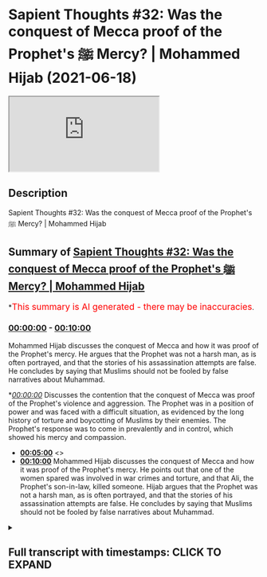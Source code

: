 # Sapient Thoughts #32: Was the conquest of Mecca proof of the Prophet's ﷺ Mercy? | Mohammed Hijab (2021-06-18)

<iframe loading='lazy' src='https://www.youtube.com/embed/T8NPXjP99kY'></iframe>

## Description

Sapient Thoughts #32: Was the conquest of Mecca proof of the Prophet's ﷺ Mercy? | Mohammed Hijab

## Summary of [Sapient Thoughts #32: Was the conquest of Mecca proof of the Prophet's ﷺ Mercy? | Mohammed Hijab](https://www.youtube.com/watch?v=T8NPXjP99kY)


*<span style="color:red; font-size:125%">This summary is AI generated - there may be inaccuracies</span>.

### [00:00:00](https://www.youtube.com/watch?v=T8NPXjP99kY&t=0) - [00:10:00](https://www.youtube.com/watch?v=T8NPXjP99kY&t=600)

Mohammed Hijab discusses the conquest of Mecca and how it was proof of the Prophet's mercy. He argues that the Prophet was not a harsh man, as is often portrayed, and that the stories of his assassination attempts are false. He concludes by saying that Muslims should not be fooled by false narratives about Muhammad.

**[00:00:00](https://www.youtube.com/watch?v=T8NPXjP99kY&t=0)* Discusses the contention that the conquest of Mecca was proof of the Prophet's violence and aggression. The Prophet was in a position of power and was faced with a difficult situation, as evidenced by the long history of torture and boycotting of Muslims by their enemies. The Prophet's response was to come in prevalently and in control, which showed his mercy and compassion.
* **[00:05:00](https://www.youtube.com/watch?v=T8NPXjP99kY&t=300)** <>
* **[00:10:00](https://www.youtube.com/watch?v=T8NPXjP99kY&t=600)**  Mohammed Hijab discusses the conquest of Mecca and how it was proof of the Prophet's mercy. He points out that one of the women spared was involved in war crimes and torture, and that Ali, the Prophet's son-in-law, killed someone. Hijab argues that the Prophet was not a harsh man, as is often portrayed, and that the stories of his assassination attempts are false. He concludes by saying that Muslims should not be fooled by false narratives about Muhammad.

<details><summary><h2>Full transcript with timestamps: CLICK TO EXPAND</h2></summary>

[0:00:02](https://youtu.be/T8NPXjP99kY?t=2) [Music]  
[0:00:13](https://youtu.be/T8NPXjP99kY?t=13) welcome to another episode of sapient  
[0:00:15](https://youtu.be/T8NPXjP99kY?t=15) thought so we discussed theo  
[0:00:16](https://youtu.be/T8NPXjP99kY?t=16) philosophical issues  
[0:00:18](https://youtu.be/T8NPXjP99kY?t=18) where we answer the objections and the  
[0:00:20](https://youtu.be/T8NPXjP99kY?t=20) retractions of the detractors  
[0:00:22](https://youtu.be/T8NPXjP99kY?t=22) of islam in addition to making our own  
[0:00:24](https://youtu.be/T8NPXjP99kY?t=24) arguments for the veracity of islam  
[0:00:27](https://youtu.be/T8NPXjP99kY?t=27) today insha'allah we're going to be  
[0:00:28](https://youtu.be/T8NPXjP99kY?t=28) talking about a contention  
[0:00:31](https://youtu.be/T8NPXjP99kY?t=31) that is probably one of the most severe  
[0:00:33](https://youtu.be/T8NPXjP99kY?t=33) and untrue contentions that we're going  
[0:00:35](https://youtu.be/T8NPXjP99kY?t=35) to be dealing with in this entire series  
[0:00:37](https://youtu.be/T8NPXjP99kY?t=37) it's something which aims to cast  
[0:00:39](https://youtu.be/T8NPXjP99kY?t=39) aspersion on the good  
[0:00:41](https://youtu.be/T8NPXjP99kY?t=41) character besmirch the good character of  
[0:00:43](https://youtu.be/T8NPXjP99kY?t=43) the prophet muhammad  
[0:00:47](https://youtu.be/T8NPXjP99kY?t=47) and label him as a violent man a man  
[0:00:51](https://youtu.be/T8NPXjP99kY?t=51) of violence and aggression rather than  
[0:00:54](https://youtu.be/T8NPXjP99kY?t=54) as the quran says about him  
[0:00:56](https://youtu.be/T8NPXjP99kY?t=56) a mercy the prophet muhammad sallallahu  
[0:00:59](https://youtu.be/T8NPXjP99kY?t=59) alaihi wasallam  
[0:01:00](https://youtu.be/T8NPXjP99kY?t=60) let's actually start with that he is  
[0:01:02](https://youtu.be/T8NPXjP99kY?t=62) mentioned of the quran  
[0:01:04](https://youtu.be/T8NPXjP99kY?t=64) as a mercy for humankind  
[0:01:10](https://youtu.be/T8NPXjP99kY?t=70) he sent him as a mercy for humankind  
[0:01:13](https://youtu.be/T8NPXjP99kY?t=73) and then indeed in fact allah mentions  
[0:01:16](https://youtu.be/T8NPXjP99kY?t=76) in chapter number three verse 159  
[0:01:31](https://youtu.be/T8NPXjP99kY?t=91) that if you are harsh hearted with them  
[0:01:33](https://youtu.be/T8NPXjP99kY?t=93) they would have fleed  
[0:01:34](https://youtu.be/T8NPXjP99kY?t=94) from from aside you in other words  
[0:01:36](https://youtu.be/T8NPXjP99kY?t=96) really  
[0:01:37](https://youtu.be/T8NPXjP99kY?t=97) that if you're talking about a harsh  
[0:01:39](https://youtu.be/T8NPXjP99kY?t=99) character  
[0:01:40](https://youtu.be/T8NPXjP99kY?t=100) harsh characters like that unmerciful  
[0:01:43](https://youtu.be/T8NPXjP99kY?t=103) characters like that they don't act  
[0:01:46](https://youtu.be/T8NPXjP99kY?t=106) uh as magnets for the people they will  
[0:01:49](https://youtu.be/T8NPXjP99kY?t=109) be repelling the people away from them  
[0:01:50](https://youtu.be/T8NPXjP99kY?t=110) rather than bringing them close to them  
[0:01:52](https://youtu.be/T8NPXjP99kY?t=112) and so allah is saying if you are  
[0:01:54](https://youtu.be/T8NPXjP99kY?t=114) harshhearted with them they would have  
[0:01:55](https://youtu.be/T8NPXjP99kY?t=115) been  
[0:01:56](https://youtu.be/T8NPXjP99kY?t=116) dispersing from around you which which  
[0:01:59](https://youtu.be/T8NPXjP99kY?t=119) in fact is a very rational argument in  
[0:02:01](https://youtu.be/T8NPXjP99kY?t=121) addition to this argument  
[0:02:03](https://youtu.be/T8NPXjP99kY?t=123) which the quran mentions there's  
[0:02:05](https://youtu.be/T8NPXjP99kY?t=125) actually the life of the prophet  
[0:02:06](https://youtu.be/T8NPXjP99kY?t=126) muhammad  
[0:02:08](https://youtu.be/T8NPXjP99kY?t=128) itself and we could mention the  
[0:02:11](https://youtu.be/T8NPXjP99kY?t=131) situation of  
[0:02:14](https://youtu.be/T8NPXjP99kY?t=134) when he went to if but that would  
[0:02:16](https://youtu.be/T8NPXjP99kY?t=136) require a video on its own right today  
[0:02:18](https://youtu.be/T8NPXjP99kY?t=138) insha'allah  
[0:02:19](https://youtu.be/T8NPXjP99kY?t=139) i just wanted to focus on one primary  
[0:02:22](https://youtu.be/T8NPXjP99kY?t=142) example which is fat mecca which is the  
[0:02:25](https://youtu.be/T8NPXjP99kY?t=145) conquest of mecca  
[0:02:27](https://youtu.be/T8NPXjP99kY?t=147) the reason why i wanted to focus on this  
[0:02:29](https://youtu.be/T8NPXjP99kY?t=149) example in the seerah of the prophet  
[0:02:30](https://youtu.be/T8NPXjP99kY?t=150) muhammad  
[0:02:33](https://youtu.be/T8NPXjP99kY?t=153) is because this is a position where the  
[0:02:35](https://youtu.be/T8NPXjP99kY?t=155) prophet muhammad was  
[0:02:36](https://youtu.be/T8NPXjP99kY?t=156) in in a position of power  
[0:02:40](https://youtu.be/T8NPXjP99kY?t=160) you know it's not a test for people to  
[0:02:41](https://youtu.be/T8NPXjP99kY?t=161) be um  
[0:02:43](https://youtu.be/T8NPXjP99kY?t=163) merciful when they're weak because when  
[0:02:46](https://youtu.be/T8NPXjP99kY?t=166) you are weak  
[0:02:48](https://youtu.be/T8NPXjP99kY?t=168) you could you are forced to be humble  
[0:02:51](https://youtu.be/T8NPXjP99kY?t=171) when you are weak you are forced to be  
[0:02:53](https://youtu.be/T8NPXjP99kY?t=173) humble because sometimes you have no  
[0:02:55](https://youtu.be/T8NPXjP99kY?t=175) other choice  
[0:02:56](https://youtu.be/T8NPXjP99kY?t=176) but when you are in a position of power  
[0:02:59](https://youtu.be/T8NPXjP99kY?t=179) that is where the real test is  
[0:03:02](https://youtu.be/T8NPXjP99kY?t=182) likewise for example a poor person  
[0:03:04](https://youtu.be/T8NPXjP99kY?t=184) cannot be tested in the same way  
[0:03:06](https://youtu.be/T8NPXjP99kY?t=186) with wealth as a rich person will be and  
[0:03:08](https://youtu.be/T8NPXjP99kY?t=188) so  
[0:03:09](https://youtu.be/T8NPXjP99kY?t=189) the more power authority you have the  
[0:03:12](https://youtu.be/T8NPXjP99kY?t=192) more responsibility you have and that's  
[0:03:14](https://youtu.be/T8NPXjP99kY?t=194) a very well known principle that is the  
[0:03:16](https://youtu.be/T8NPXjP99kY?t=196) reason why we've chosen fat hameko the  
[0:03:18](https://youtu.be/T8NPXjP99kY?t=198) conquest of mecca as the primary example  
[0:03:20](https://youtu.be/T8NPXjP99kY?t=200) today  
[0:03:21](https://youtu.be/T8NPXjP99kY?t=201) now the conquest of mecca occurred when  
[0:03:24](https://youtu.be/T8NPXjP99kY?t=204) the prophet and the companions  
[0:03:26](https://youtu.be/T8NPXjP99kY?t=206) they went into mecca they went into  
[0:03:30](https://youtu.be/T8NPXjP99kY?t=210) mecca this place this city  
[0:03:33](https://youtu.be/T8NPXjP99kY?t=213) which the chieftains of which were  
[0:03:35](https://youtu.be/T8NPXjP99kY?t=215) responsible  
[0:03:36](https://youtu.be/T8NPXjP99kY?t=216) for torturing and boycotting the muslims  
[0:03:39](https://youtu.be/T8NPXjP99kY?t=219) for  
[0:03:39](https://youtu.be/T8NPXjP99kY?t=219) 13 long years we know the stories of  
[0:03:43](https://youtu.be/T8NPXjP99kY?t=223) bilal  
[0:03:44](https://youtu.be/T8NPXjP99kY?t=224) radhiallahu when he was being tortured  
[0:03:48](https://youtu.be/T8NPXjP99kY?t=228) and the boulders were being put on him  
[0:03:50](https://youtu.be/T8NPXjP99kY?t=230) and he said  
[0:03:52](https://youtu.be/T8NPXjP99kY?t=232) one god one god we know the stories of a  
[0:03:55](https://youtu.be/T8NPXjP99kY?t=235) story of sumayyah  
[0:03:57](https://youtu.be/T8NPXjP99kY?t=237) and when she was killed  
[0:04:00](https://youtu.be/T8NPXjP99kY?t=240) was the first mata in islam the first  
[0:04:02](https://youtu.be/T8NPXjP99kY?t=242) female mata  
[0:04:04](https://youtu.be/T8NPXjP99kY?t=244) and she was killed in front of her son  
[0:04:06](https://youtu.be/T8NPXjP99kY?t=246) amar even  
[0:04:08](https://youtu.be/T8NPXjP99kY?t=248) and he witnessed his own mother being  
[0:04:10](https://youtu.be/T8NPXjP99kY?t=250) killed  
[0:04:11](https://youtu.be/T8NPXjP99kY?t=251) we know the stories of the boycott we  
[0:04:14](https://youtu.be/T8NPXjP99kY?t=254) know the stories of the attempted  
[0:04:15](https://youtu.be/T8NPXjP99kY?t=255) murders  
[0:04:16](https://youtu.be/T8NPXjP99kY?t=256) this is what happened in mecca now the  
[0:04:18](https://youtu.be/T8NPXjP99kY?t=258) prophet now  
[0:04:20](https://youtu.be/T8NPXjP99kY?t=260) and thousands of people coming from  
[0:04:23](https://youtu.be/T8NPXjP99kY?t=263) medina  
[0:04:25](https://youtu.be/T8NPXjP99kY?t=265) what are they going to do are they going  
[0:04:26](https://youtu.be/T8NPXjP99kY?t=266) to come in an exact  
[0:04:28](https://youtu.be/T8NPXjP99kY?t=268) revenge we're not talking about just 13  
[0:04:31](https://youtu.be/T8NPXjP99kY?t=271) days or 13 weeks or even 13 months  
[0:04:34](https://youtu.be/T8NPXjP99kY?t=274) we are talking about 13 long years  
[0:04:37](https://youtu.be/T8NPXjP99kY?t=277) of torture of boycott of the hardest  
[0:04:40](https://youtu.be/T8NPXjP99kY?t=280) conditions human beings can expect  
[0:04:43](https://youtu.be/T8NPXjP99kY?t=283) and now the prophet is coming in  
[0:04:46](https://youtu.be/T8NPXjP99kY?t=286) prevalent  
[0:04:47](https://youtu.be/T8NPXjP99kY?t=287) and in control what is he going to do  
[0:04:52](https://youtu.be/T8NPXjP99kY?t=292) is he going to walk in arrogant pomp  
[0:04:56](https://youtu.be/T8NPXjP99kY?t=296) with his chest out like conor mcgregor  
[0:04:58](https://youtu.be/T8NPXjP99kY?t=298) with the billionaires walk  
[0:05:00](https://youtu.be/T8NPXjP99kY?t=300) into mecca killing and shooting oh  
[0:05:04](https://youtu.be/T8NPXjP99kY?t=304) with bows and arrows killing slicing  
[0:05:06](https://youtu.be/T8NPXjP99kY?t=306) people up left right and center  
[0:05:08](https://youtu.be/T8NPXjP99kY?t=308) and saying you know welcome to my world  
[0:05:13](https://youtu.be/T8NPXjP99kY?t=313) or something to that effect is he going  
[0:05:15](https://youtu.be/T8NPXjP99kY?t=315) to go in  
[0:05:16](https://youtu.be/T8NPXjP99kY?t=316) and pillage and rape as they accuse  
[0:05:20](https://youtu.be/T8NPXjP99kY?t=320) muslims and islam of stating you can do  
[0:05:22](https://youtu.be/T8NPXjP99kY?t=322) and do this  
[0:05:23](https://youtu.be/T8NPXjP99kY?t=323) now the prophet came in humbly in fact  
[0:05:26](https://youtu.be/T8NPXjP99kY?t=326) reports say that he  
[0:05:27](https://youtu.be/T8NPXjP99kY?t=327) he lowered his head as he was coming in  
[0:05:32](https://youtu.be/T8NPXjP99kY?t=332) it was so low that it was actually in  
[0:05:35](https://youtu.be/T8NPXjP99kY?t=335) line with the  
[0:05:36](https://youtu.be/T8NPXjP99kY?t=336) horse that he was riding here oh first  
[0:05:39](https://youtu.be/T8NPXjP99kY?t=339) thing he did  
[0:05:40](https://youtu.be/T8NPXjP99kY?t=340) is he demolished the 360  
[0:05:44](https://youtu.be/T8NPXjP99kY?t=344) statues that were around the kaaba just  
[0:05:46](https://youtu.be/T8NPXjP99kY?t=346) touched them  
[0:05:47](https://youtu.be/T8NPXjP99kY?t=347) and they fell on their face and broke  
[0:05:50](https://youtu.be/T8NPXjP99kY?t=350) and then he prayed  
[0:05:52](https://youtu.be/T8NPXjP99kY?t=352) prayed in gratitude and thankfulness and  
[0:05:54](https://youtu.be/T8NPXjP99kY?t=354) praise to the  
[0:05:55](https://youtu.be/T8NPXjP99kY?t=355) to the lord almighty and bell even  
[0:06:01](https://youtu.be/T8NPXjP99kY?t=361) the person who they were being racist to  
[0:06:04](https://youtu.be/T8NPXjP99kY?t=364) and who had now been married to her  
[0:06:05](https://youtu.be/T8NPXjP99kY?t=365) living to  
[0:06:06](https://youtu.be/T8NPXjP99kY?t=366) alf and he had gone up to the kaaba  
[0:06:10](https://youtu.be/T8NPXjP99kY?t=370) and done that then literally physically  
[0:06:14](https://youtu.be/T8NPXjP99kY?t=374) on top  
[0:06:15](https://youtu.be/T8NPXjP99kY?t=375) of the kaaba the same voice that had  
[0:06:17](https://youtu.be/T8NPXjP99kY?t=377) been crying in agony  
[0:06:31](https://youtu.be/T8NPXjP99kY?t=391) and this is in hadith he said the same  
[0:06:35](https://youtu.be/T8NPXjP99kY?t=395) thing  
[0:06:35](https://youtu.be/T8NPXjP99kY?t=395) that joseph said to his brothers as in  
[0:06:38](https://youtu.be/T8NPXjP99kY?t=398) the quranic and old testament narrative  
[0:06:41](https://youtu.be/T8NPXjP99kY?t=401) that there's no blame on you today  
[0:06:44](https://youtu.be/T8NPXjP99kY?t=404) he forgave the people on mass the people  
[0:06:46](https://youtu.be/T8NPXjP99kY?t=406) were forgiven  
[0:06:48](https://youtu.be/T8NPXjP99kY?t=408) he forgave them even those  
[0:06:51](https://youtu.be/T8NPXjP99kY?t=411) who were who killed  
[0:06:55](https://youtu.be/T8NPXjP99kY?t=415) the most beloved some one of the most  
[0:06:56](https://youtu.be/T8NPXjP99kY?t=416) beloved people to the prophet which was  
[0:06:58](https://youtu.be/T8NPXjP99kY?t=418) hamza washi  
[0:07:03](https://youtu.be/T8NPXjP99kY?t=423) washi we would later know that even the  
[0:07:05](https://youtu.be/T8NPXjP99kY?t=425) prophet he forgave him but he couldn't  
[0:07:06](https://youtu.be/T8NPXjP99kY?t=426) bear to see him more  
[0:07:08](https://youtu.be/T8NPXjP99kY?t=428) he said to him  
[0:07:11](https://youtu.be/T8NPXjP99kY?t=431) and can you  
[0:07:24](https://youtu.be/T8NPXjP99kY?t=444) but he forgave him and he forgave the  
[0:07:26](https://youtu.be/T8NPXjP99kY?t=446) people and in fact he offered them safe  
[0:07:28](https://youtu.be/T8NPXjP99kY?t=448) havens he told them where to go  
[0:07:32](https://youtu.be/T8NPXjP99kY?t=452) and this was how the prophet reacted  
[0:07:35](https://youtu.be/T8NPXjP99kY?t=455) if he was bloodthirsty war hungry why is  
[0:07:38](https://youtu.be/T8NPXjP99kY?t=458) he forgiving the people when he is most  
[0:07:40](https://youtu.be/T8NPXjP99kY?t=460) powerful  
[0:07:43](https://youtu.be/T8NPXjP99kY?t=463) that's the question of course now  
[0:07:46](https://youtu.be/T8NPXjP99kY?t=466) some people are going to use the  
[0:07:47](https://youtu.be/T8NPXjP99kY?t=467) exceptions to the rule those who are  
[0:07:49](https://youtu.be/T8NPXjP99kY?t=469) assassinated  
[0:07:51](https://youtu.be/T8NPXjP99kY?t=471) let's go through them because there are  
[0:07:52](https://youtu.be/T8NPXjP99kY?t=472) some people who were assassinated that  
[0:07:54](https://youtu.be/T8NPXjP99kY?t=474) day  
[0:07:57](https://youtu.be/T8NPXjP99kY?t=477) but most of them had been guilty of  
[0:08:00](https://youtu.be/T8NPXjP99kY?t=480) capital crimes  
[0:08:01](https://youtu.be/T8NPXjP99kY?t=481) huge crimes war crimes  
[0:08:05](https://youtu.be/T8NPXjP99kY?t=485) and yes there were exceptions made for  
[0:08:07](https://youtu.be/T8NPXjP99kY?t=487) them  
[0:08:08](https://youtu.be/T8NPXjP99kY?t=488) but i tell you what there was no  
[0:08:10](https://youtu.be/T8NPXjP99kY?t=490) exceptions that were made for people  
[0:08:11](https://youtu.be/T8NPXjP99kY?t=491) that were killed  
[0:08:12](https://youtu.be/T8NPXjP99kY?t=492) unjustly for example when khalid who had  
[0:08:16](https://youtu.be/T8NPXjP99kY?t=496) just become muslim  
[0:08:17](https://youtu.be/T8NPXjP99kY?t=497) and didn't know the rulings of islamists  
[0:08:19](https://youtu.be/T8NPXjP99kY?t=499) were as good and he killed some people  
[0:08:21](https://youtu.be/T8NPXjP99kY?t=501) unjustly the prophet put his hand up  
[0:08:23](https://youtu.be/T8NPXjP99kY?t=503) and this shows you in hyperbolized  
[0:08:26](https://youtu.be/T8NPXjP99kY?t=506) fashion  
[0:08:27](https://youtu.be/T8NPXjP99kY?t=507) to what extent the prophet was against  
[0:08:30](https://youtu.be/T8NPXjP99kY?t=510) the killing of non-combatant innocent  
[0:08:31](https://youtu.be/T8NPXjP99kY?t=511) civilians  
[0:08:32](https://youtu.be/T8NPXjP99kY?t=512) put his hands up and he said  
[0:08:36](https://youtu.be/T8NPXjP99kY?t=516) i am lama innibarium  
[0:08:52](https://youtu.be/T8NPXjP99kY?t=532) which kind of actions are we talking  
[0:08:53](https://youtu.be/T8NPXjP99kY?t=533) about we're talking about killing women  
[0:08:55](https://youtu.be/T8NPXjP99kY?t=535) and children  
[0:08:56](https://youtu.be/T8NPXjP99kY?t=536) we're talking sorry killing people uh  
[0:08:58](https://youtu.be/T8NPXjP99kY?t=538) that were  
[0:09:00](https://youtu.be/T8NPXjP99kY?t=540) uh to be forgiven this kind of action is  
[0:09:04](https://youtu.be/T8NPXjP99kY?t=544) condemnable by the prophet and he wanted  
[0:09:06](https://youtu.be/T8NPXjP99kY?t=546) to make clear  
[0:09:07](https://youtu.be/T8NPXjP99kY?t=547) that that was not his policy that was  
[0:09:10](https://youtu.be/T8NPXjP99kY?t=550) not his policy  
[0:09:12](https://youtu.be/T8NPXjP99kY?t=552) there were people however who had been  
[0:09:15](https://youtu.be/T8NPXjP99kY?t=555) there were some people who had been  
[0:09:18](https://youtu.be/T8NPXjP99kY?t=558) exceptionalized  
[0:09:19](https://youtu.be/T8NPXjP99kY?t=559) from the general rule and it for example  
[0:09:22](https://youtu.be/T8NPXjP99kY?t=562) abdullah ibn abi but  
[0:09:26](https://youtu.be/T8NPXjP99kY?t=566) abdullah ibn abi by the way most of us  
[0:09:29](https://youtu.be/T8NPXjP99kY?t=569) had these many of them  
[0:09:30](https://youtu.be/T8NPXjP99kY?t=570) are weak if you go and see his story and  
[0:09:33](https://youtu.be/T8NPXjP99kY?t=573) stuff like the  
[0:09:34](https://youtu.be/T8NPXjP99kY?t=574) the story of the wahi that the right  
[0:09:35](https://youtu.be/T8NPXjP99kY?t=575) wingers and orientalists use  
[0:09:37](https://youtu.be/T8NPXjP99kY?t=577) most of them are actually weak but  
[0:09:43](https://youtu.be/T8NPXjP99kY?t=583) he at first was  
[0:09:46](https://youtu.be/T8NPXjP99kY?t=586) to be assassinated but then he was  
[0:09:48](https://youtu.be/T8NPXjP99kY?t=588) forgiven because he became muslim  
[0:09:50](https://youtu.be/T8NPXjP99kY?t=590) and was there only muslims that were  
[0:09:51](https://youtu.be/T8NPXjP99kY?t=591) forgiven no for example  
[0:09:55](https://youtu.be/T8NPXjP99kY?t=595) you have tana and sarah the two girls  
[0:09:57](https://youtu.be/T8NPXjP99kY?t=597) that were singing and doing these things  
[0:10:00](https://youtu.be/T8NPXjP99kY?t=600) actually sarah was not just singing  
[0:10:03](https://youtu.be/T8NPXjP99kY?t=603) you see some people some muslims they  
[0:10:05](https://youtu.be/T8NPXjP99kY?t=605) say well this shows you the blasphemy  
[0:10:06](https://youtu.be/T8NPXjP99kY?t=606) laws in  
[0:10:07](https://youtu.be/T8NPXjP99kY?t=607) action and that's freedom of expression  
[0:10:09](https://youtu.be/T8NPXjP99kY?t=609) freedom of speech no  
[0:10:10](https://youtu.be/T8NPXjP99kY?t=610) even even as hack he mentions canada  
[0:10:12](https://youtu.be/T8NPXjP99kY?t=612) taught the kenneth  
[0:10:15](https://youtu.be/T8NPXjP99kY?t=615) she had physical that she was engaged in  
[0:10:20](https://youtu.be/T8NPXjP99kY?t=620) physical other  
[0:10:21](https://youtu.be/T8NPXjP99kY?t=621) torture of the muslims in mecca and the  
[0:10:24](https://youtu.be/T8NPXjP99kY?t=624) prophet in particular  
[0:10:26](https://youtu.be/T8NPXjP99kY?t=626) and had it been just about the poetry  
[0:10:28](https://youtu.be/T8NPXjP99kY?t=628) that they recited then  
[0:10:29](https://youtu.be/T8NPXjP99kY?t=629) why was one of them because it says hack  
[0:10:32](https://youtu.be/T8NPXjP99kY?t=632) one of them was spared  
[0:10:37](https://youtu.be/T8NPXjP99kY?t=637) so clearly now we don't know much about  
[0:10:39](https://youtu.be/T8NPXjP99kY?t=639) why the other one wasn't  
[0:10:41](https://youtu.be/T8NPXjP99kY?t=641) but what we do know is that she was  
[0:10:42](https://youtu.be/T8NPXjP99kY?t=642) involved in war crimes what we do know  
[0:10:44](https://youtu.be/T8NPXjP99kY?t=644) is that she was involved in torture  
[0:10:46](https://youtu.be/T8NPXjP99kY?t=646) what we do know is that she did not do  
[0:10:49](https://youtu.be/T8NPXjP99kY?t=649) what the others did  
[0:10:50](https://youtu.be/T8NPXjP99kY?t=650) in compliance and unfortunately she  
[0:10:53](https://youtu.be/T8NPXjP99kY?t=653) couldn't make our life  
[0:10:56](https://youtu.be/T8NPXjP99kY?t=656) however  
[0:10:59](https://youtu.be/T8NPXjP99kY?t=659) he was spared actually even though  
[0:11:02](https://youtu.be/T8NPXjP99kY?t=662) originally he was on the  
[0:11:04](https://youtu.be/T8NPXjP99kY?t=664) list to be assassinated he was actually  
[0:11:07](https://youtu.be/T8NPXjP99kY?t=667) eventually spared  
[0:11:10](https://youtu.be/T8NPXjP99kY?t=670) actually even though that happened  
[0:11:14](https://youtu.be/T8NPXjP99kY?t=674) this man this muslim this criminal  
[0:11:17](https://youtu.be/T8NPXjP99kY?t=677) he actually tried to kill  
[0:11:21](https://youtu.be/T8NPXjP99kY?t=681) the baby that was in the in the in the  
[0:11:24](https://youtu.be/T8NPXjP99kY?t=684) in the belly of  
[0:11:25](https://youtu.be/T8NPXjP99kY?t=685) um who was one of the daughters of the  
[0:11:28](https://youtu.be/T8NPXjP99kY?t=688) prophet her and  
[0:11:29](https://youtu.be/T8NPXjP99kY?t=689) fatima they were on the  
[0:11:32](https://youtu.be/T8NPXjP99kY?t=692) riding beast and he tried to attack  
[0:11:35](https://youtu.be/T8NPXjP99kY?t=695) these women  
[0:11:36](https://youtu.be/T8NPXjP99kY?t=696) and one one of them has a miscarriage  
[0:11:39](https://youtu.be/T8NPXjP99kY?t=699) when ali never tala found about that  
[0:11:41](https://youtu.be/T8NPXjP99kY?t=701) he went and got his justice and he  
[0:11:44](https://youtu.be/T8NPXjP99kY?t=704) executed that man  
[0:11:45](https://youtu.be/T8NPXjP99kY?t=705) killed him yes this guy is now going for  
[0:11:49](https://youtu.be/T8NPXjP99kY?t=709) women  
[0:11:50](https://youtu.be/T8NPXjP99kY?t=710) and not just any women the daughters of  
[0:11:52](https://youtu.be/T8NPXjP99kY?t=712) the prophet and the wife of ali  
[0:11:54](https://youtu.be/T8NPXjP99kY?t=714) he got ali dealt with him accordingly  
[0:11:59](https://youtu.be/T8NPXjP99kY?t=719) then you have no suburban  
[0:12:04](https://youtu.be/T8NPXjP99kY?t=724) and he actually killed somebody a  
[0:12:05](https://youtu.be/T8NPXjP99kY?t=725) capsule prime kata ansari  
[0:12:07](https://youtu.be/T8NPXjP99kY?t=727) on sareen he killed an ansari so  
[0:12:11](https://youtu.be/T8NPXjP99kY?t=731) he was killed  
[0:12:15](https://youtu.be/T8NPXjP99kY?t=735) and he went to yemen and eventually  
[0:12:19](https://youtu.be/T8NPXjP99kY?t=739) he became muslim  
[0:12:23](https://youtu.be/T8NPXjP99kY?t=743) and you have some uh weak narrations  
[0:12:27](https://youtu.be/T8NPXjP99kY?t=747) by the way on these assassination points  
[0:12:29](https://youtu.be/T8NPXjP99kY?t=749) like of um  
[0:12:31](https://youtu.be/T8NPXjP99kY?t=751) very weak the whole story is fake by the  
[0:12:33](https://youtu.be/T8NPXjP99kY?t=753) way most of these stories that these  
[0:12:35](https://youtu.be/T8NPXjP99kY?t=755) orientalists get are fake so this shows  
[0:12:38](https://youtu.be/T8NPXjP99kY?t=758) you that  
[0:12:39](https://youtu.be/T8NPXjP99kY?t=759) actually all of those who were on the  
[0:12:40](https://youtu.be/T8NPXjP99kY?t=760) list most of them were actually spared  
[0:12:42](https://youtu.be/T8NPXjP99kY?t=762) anyway  
[0:12:43](https://youtu.be/T8NPXjP99kY?t=763) for those who had to be assassinated  
[0:12:44](https://youtu.be/T8NPXjP99kY?t=764) from the exempted list  
[0:12:47](https://youtu.be/T8NPXjP99kY?t=767) and even those who were not spared they  
[0:12:49](https://youtu.be/T8NPXjP99kY?t=769) had  
[0:12:50](https://youtu.be/T8NPXjP99kY?t=770) done some serious war crimes some  
[0:12:53](https://youtu.be/T8NPXjP99kY?t=773) serious war crimes  
[0:12:54](https://youtu.be/T8NPXjP99kY?t=774) and so the point of the matter is this  
[0:12:57](https://youtu.be/T8NPXjP99kY?t=777) if the prophet was so  
[0:12:59](https://youtu.be/T8NPXjP99kY?t=779) uh was it merciless  
[0:13:02](https://youtu.be/T8NPXjP99kY?t=782) malevolent if he was  
[0:13:06](https://youtu.be/T8NPXjP99kY?t=786) diabolical in this way why is he  
[0:13:08](https://youtu.be/T8NPXjP99kY?t=788) forgiving the people on mass  
[0:13:09](https://youtu.be/T8NPXjP99kY?t=789) why is he forgiving people that killed  
[0:13:11](https://youtu.be/T8NPXjP99kY?t=791) his own family members  
[0:13:13](https://youtu.be/T8NPXjP99kY?t=793) why is he going in and acting so humbly  
[0:13:16](https://youtu.be/T8NPXjP99kY?t=796) why is he disassociating from the people  
[0:13:19](https://youtu.be/T8NPXjP99kY?t=799) who did  
[0:13:20](https://youtu.be/T8NPXjP99kY?t=800) who did kill people that should have  
[0:13:22](https://youtu.be/T8NPXjP99kY?t=802) been forgiven  
[0:13:23](https://youtu.be/T8NPXjP99kY?t=803) why is he making hyperbolizing his  
[0:13:25](https://youtu.be/T8NPXjP99kY?t=805) action why is he  
[0:13:27](https://youtu.be/T8NPXjP99kY?t=807) continuously as narrated in the reports  
[0:13:29](https://youtu.be/T8NPXjP99kY?t=809) telling people not to kill women and  
[0:13:31](https://youtu.be/T8NPXjP99kY?t=811) children  
[0:13:31](https://youtu.be/T8NPXjP99kY?t=811) and to remain calm why why why the  
[0:13:34](https://youtu.be/T8NPXjP99kY?t=814) reason why is because the narrative of  
[0:13:36](https://youtu.be/T8NPXjP99kY?t=816) him  
[0:13:36](https://youtu.be/T8NPXjP99kY?t=816) being a harsh man being a man that  
[0:13:39](https://youtu.be/T8NPXjP99kY?t=819) cannot control himself in a war hungry  
[0:13:41](https://youtu.be/T8NPXjP99kY?t=821) man  
[0:13:42](https://youtu.be/T8NPXjP99kY?t=822) that's a false narrative and that's a  
[0:13:43](https://youtu.be/T8NPXjP99kY?t=823) narrative that cannot be sustained  
[0:13:45](https://youtu.be/T8NPXjP99kY?t=825) and that's a narrative that was  
[0:13:46](https://youtu.be/T8NPXjP99kY?t=826) falsified by the life of the prophet  
[0:13:48](https://youtu.be/T8NPXjP99kY?t=828) muhammad not only that  
[0:13:50](https://youtu.be/T8NPXjP99kY?t=830) but those who followed him when he went  
[0:13:53](https://youtu.be/T8NPXjP99kY?t=833) into  
[0:13:54](https://youtu.be/T8NPXjP99kY?t=834) jerusalem and unlike what we're seeing  
[0:13:56](https://youtu.be/T8NPXjP99kY?t=836) today with those muslims in  
[0:13:59](https://youtu.be/T8NPXjP99kY?t=839) east jerusalem killing the people and  
[0:14:01](https://youtu.be/T8NPXjP99kY?t=841) humiliating them trying to harm them  
[0:14:02](https://youtu.be/T8NPXjP99kY?t=842) with no good reason he forgave them and  
[0:14:05](https://youtu.be/T8NPXjP99kY?t=845) he allowed the christians and the  
[0:14:06](https://youtu.be/T8NPXjP99kY?t=846) muslims and the jews  
[0:14:07](https://youtu.be/T8NPXjP99kY?t=847) to work to live together  
[0:14:10](https://youtu.be/T8NPXjP99kY?t=850) not only that but very famously despite  
[0:14:14](https://youtu.be/T8NPXjP99kY?t=854) the fact that when the crusaders came in  
[0:14:16](https://youtu.be/T8NPXjP99kY?t=856) and when they killed the muslim they  
[0:14:17](https://youtu.be/T8NPXjP99kY?t=857) killed them so much so that the blood  
[0:14:19](https://youtu.be/T8NPXjP99kY?t=859) had been  
[0:14:20](https://youtu.be/T8NPXjP99kY?t=860) to the knees of the people he killed one  
[0:14:22](https://youtu.be/T8NPXjP99kY?t=862) men women and children  
[0:14:23](https://youtu.be/T8NPXjP99kY?t=863) but we're not sallah you'll be liberated  
[0:14:25](https://youtu.be/T8NPXjP99kY?t=865) in jerusalem as it will be  
[0:14:26](https://youtu.be/T8NPXjP99kY?t=866) insha'allah liberated again when zlatan  
[0:14:30](https://youtu.be/T8NPXjP99kY?t=870) came in he spared the people  
[0:14:32](https://youtu.be/T8NPXjP99kY?t=872) citing the sp the sparing and the  
[0:14:33](https://youtu.be/T8NPXjP99kY?t=873) forgiving of the prophet muhammad  
[0:14:35](https://youtu.be/T8NPXjP99kY?t=875) sallallahu alaihi sallam as his  
[0:14:36](https://youtu.be/T8NPXjP99kY?t=876) inspiration  
[0:14:40](https://youtu.be/T8NPXjP99kY?t=880) so don't come with this don't pretend  
[0:14:44](https://youtu.be/T8NPXjP99kY?t=884) yeah don't pretend that the prophet was  
[0:14:47](https://youtu.be/T8NPXjP99kY?t=887) this man that you want him to be he was  
[0:14:50](https://youtu.be/T8NPXjP99kY?t=890) the most  
[0:14:50](https://youtu.be/T8NPXjP99kY?t=890) merciful man the most forgiving man  
[0:14:54](https://youtu.be/T8NPXjP99kY?t=894) but also the strongest man  
[0:14:57](https://youtu.be/T8NPXjP99kY?t=897) both mind and body that ever lived in  
[0:14:59](https://youtu.be/T8NPXjP99kY?t=899) estonia was alive  
</details>